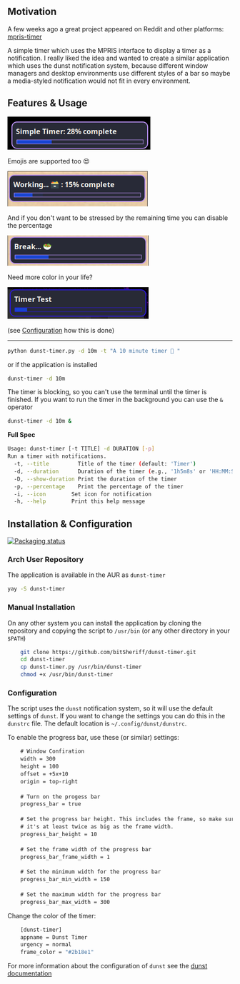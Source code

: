 
## Motivation

A few weeks ago a great project appeared on Reddit and other platforms:
[mpris-timer](https://github.com/efogdev/mpris-timer)

A simple timer which uses the MPRIS interface to display a timer as a notification. I really liked the idea and wanted to create a similar application which uses the dunst notification system, because different window managers and desktop environments use different styles of a bar so maybe a media-styled notification would not fit in every environment.

## Features & Usage

![](doc/example1.png)

Emojis are supported too 😍

![](doc/example2.png)

And if you don't want to be stressed by the remaining time you can disable the percentage

![](doc/example3.png)

Need more color in your life?

![](doc/colored-example.png)

(see [Configuration](#configuration) how this is done)

---

```bash
python dunst-timer.py -d 10m -t "A 10 minute timer 💼 "
```

or if the application is installed

```bash
dunst-timer -d 10m
```

The timer is blocking, so you can't use the terminal until the timer is finished. If you want to run the timer in the background you can use the `&` operator

```bash
dunst-timer -d 10m &
```

**Full Spec**

```bash
Usage: dunst-timer [-t TITLE] -d DURATION [-p]
Run a timer with notifications.
  -t, --title         Title of the timer (default: 'Timer')
  -d, --duration      Duration of the timer (e.g., '1h5m8s' or 'HH:MM:SS')
  -D, --show-duration Print the duration of the timer
  -p, --percentage    Print the percentage of the timer
  -i, --icon        Set icon for notification
  -h, --help        Print this help message
```

## Installation & Configuration

[![Packaging status](https://repology.org/badge/vertical-allrepos/dunst-timer.svg)](https://repology.org/project/dunst-timer/versions)

### Arch User Repository

The application is available in the AUR as `dunst-timer`

```bash
yay -S dunst-timer
```

### Manual Installation

On any other system you can install the application by cloning the repository and copying the script to `/usr/bin` (or any other directory in your `$PATH`)

```bash
    git clone https://github.com/bitSheriff/dunst-timer.git
    cd dunst-timer
    cp dunst-timer.py /usr/bin/dunst-timer
    chmod +x /usr/bin/dunst-timer
```

### Configuration

The script uses the `dunst` notification system, so it will use the default settings of `dunst`. If you want to change the settings you can do this in the `dunstrc` file. The default location is `~/.config/dunst/dunstrc`.

To enable the progress bar, use these (or similar) settings:

```txt
    # Window Confiration
    width = 300
    height = 100
    offset = +5x+10
    origin = top-right

    # Turn on the progess bar
    progress_bar = true

    # Set the progress bar height. This includes the frame, so make sure
    # it's at least twice as big as the frame width.
    progress_bar_height = 10

    # Set the frame width of the progress bar
    progress_bar_frame_width = 1

    # Set the minimum width for the progress bar
    progress_bar_min_width = 150

    # Set the maximum width for the progress bar
    progress_bar_max_width = 300

```

Change the color of the timer:

```bash
    [dunst-timer]
    appname = Dunst Timer
    urgency = normal
    frame_color = "#2b18e1"
```

For more information about the configuration of `dunst` see the [dunst documentation](https://dunst-project.org/documentation/)
